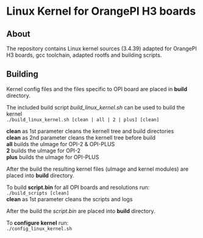 Linux Kernel for OrangePI H3 boards
===================================

About
-----

The repository contains Linux kernel sources (3.4.39) adapted for OrangePI H3 boards, gcc toolchain, adapted rootfs and building scripts.

Building
--------

Kernel config files and the files specific to OPI board are placed in **build** directory.

The included build script *build_linux_kernel.sh* can be used to build the kernel<br />
`./build_linux_kernel.sh [clean | all | 2 | plus] [clean]`

**clean** as 1st parameter cleans the kernell tree and build directories<br />
**clean** as 2nd parameter cleans the kernell tree before build<br />
**all** builds the uImage for OPI-2 & OPI-PLUS<br />
**2** builds the uImage for OPI-2<br />
**plus** builds the uImage for OPI-PLUS<br />

After the build the resulting kernel files (uImage and kernel modules) are placed into **build** directory.

To build **script.bin** for all OPI boards and resolutions run:<br />
`./build_scripts [clean]`<br />
**clean** as 1st parameter cleans the scripts and logs<br />

After the build the *script.bin* are placed into **build** directory.

To **configure kernel** run:<br />
`./config_linux_kernel.sh`

